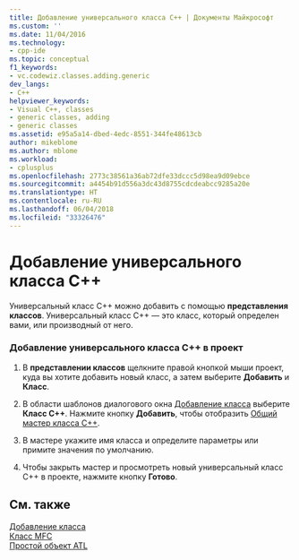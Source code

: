 ```yaml
---
title: Добавление универсального класса C++ | Документы Майкрософт
ms.custom: ''
ms.date: 11/04/2016
ms.technology:
- cpp-ide
ms.topic: conceptual
f1_keywords:
- vc.codewiz.classes.adding.generic
dev_langs:
- C++
helpviewer_keywords:
- Visual C++, classes
- generic classes, adding
- generic classes
ms.assetid: e95a5a14-dbed-4edc-8551-344fe48613cb
author: mikeblome
ms.author: mblome
ms.workload:
- cplusplus
ms.openlocfilehash: 2773c38561a36ab72dfe33dccc5d98ea9d09ebce
ms.sourcegitcommit: a4454b91d556a3dc43d8755cdcdeabcc9285a20e
ms.translationtype: HT
ms.contentlocale: ru-RU
ms.lasthandoff: 06/04/2018
ms.locfileid: "33326476"
---
```

# <a name="adding-a-generic-c-class"></a>Добавление универсального класса C++
Универсальный класс C++ можно добавить с помощью **представления классов**. Универсальный класс C++ — это класс, который определен вами, или производный от него.  
  
### <a name="to-add-a-generic-c-class-to-a-project"></a>Добавление универсального класса C++ в проект  
  
1.  В **представлении классов** щелкните правой кнопкой мыши проект, куда вы хотите добавить новый класс, а затем выберите **Добавить** и **Класс**.  
  
2.  В области шаблонов диалогового окна [Добавление класса](../ide/add-class-dialog-box.md) выберите **Класс C++**. Нажмите кнопку **Добавить**, чтобы отобразить [Общий мастер класса C++](../ide/generic-cpp-class-wizard.md).  
  
3.  В мастере укажите имя класса и определите параметры или примите значения по умолчанию.  
  
4.  Чтобы закрыть мастер и просмотреть новый универсальный класс C++ в проекте, нажмите кнопку **Готово**.  
  
## <a name="see-also"></a>См. также  
 [Добавление класса](../ide/adding-a-class-visual-cpp.md)   
 [Класс MFC](../mfc/reference/adding-an-mfc-class.md)   
 [Простой объект ATL](../atl/reference/adding-an-atl-simple-object.md)